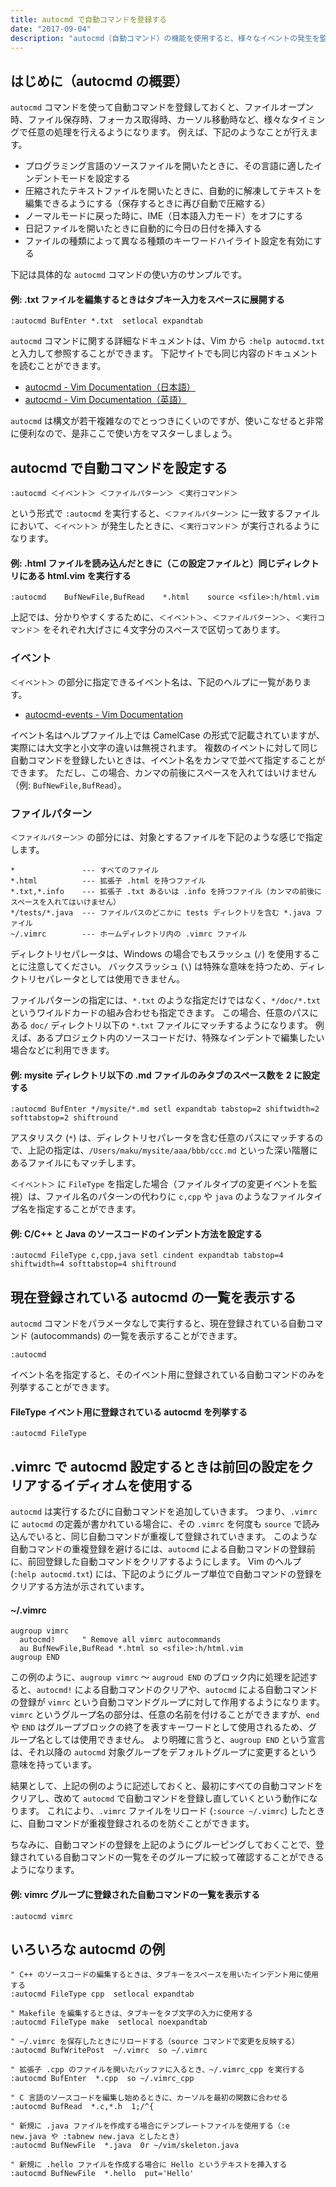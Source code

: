 ```yaml
---
title: autocmd で自動コマンドを登録する
date: "2017-09-04"
description: "autocmd（自動コマンド）の機能を使用すると、様々なイベントの発生を監視し、そのタイミングで自動的に任意の処理を実行することができます。例えば、ファイルを開くときに、拡張子の種類に応じた設定を行うといったことが実現できます。"
---
```


はじめに（autocmd の概要）
----

`autocmd` コマンドを使って自動コマンドを登録しておくと、ファイルオープン時、ファイル保存時、フォーカス取得時、カーソル移動時など、様々なタイミングで任意の処理を行えるようになります。
例えば、下記のようなことが行えます。

* プログラミング言語のソースファイルを開いたときに、その言語に適したインデントモードを設定する
* 圧縮されたテキストファイルを開いたときに、自動的に解凍してテキストを編集できるようにする（保存するときに再び自動で圧縮する）
* ノーマルモードに戻った時に、IME（日本語入力モード）をオフにする
* 日記ファイルを開いたときに自動的に今日の日付を挿入する
* ファイルの種類によって異なる種類のキーワードハイライト設定を有効にする

下記は具体的な `autocmd` コマンドの使い方のサンプルです。

#### 例: .txt ファイルを編集するときはタブキー入力をスペースに展開する

~~~
:autocmd BufEnter *.txt  setlocal expandtab
~~~

`autocmd` コマンドに関する詳細なドキュメントは、Vim から `:help autocmd.txt` と入力して参照することができます。
下記サイトでも同じ内容のドキュメントを読むことができます。

* [autocmd - Vim Documentation（日本語）](http://vim-jp.org/vimdoc-ja/autocmd.html)
* [autocmd - Vim Documentation（英語）](http://vim-jp.org/vimdoc-en/autocmd.html)

`autocmd` は構文が若干複雑なのでとっつきにくいのですが、使いこなせると非常に便利なので、是非ここで使い方をマスターしましょう。


autocmd で自動コマンドを設定する
----

~~~
:autocmd ＜イベント＞ ＜ファイルパターン＞ ＜実行コマンド＞
~~~

という形式で `:autocmd` を実行すると、`＜ファイルパターン＞` に一致するファイルにおいて、`＜イベント＞` が発生したときに、`＜実行コマンド＞` が実行されるようになります。

#### 例: .html ファイルを読み込んだときに（この設定ファイルと）同じディレクトリにある html.vim を実行する

~~~
:autocmd    BufNewFile,BufRead    *.html    source <sfile>:h/html.vim
~~~

上記では、分かりやすくするために、`＜イベント＞`、`＜ファイルパターン＞`、`＜実行コマンド＞` をそれぞれ大げさに４文字分のスペースで区切ってあります。


### イベント

`＜イベント＞` の部分に指定できるイベント名は、下記のヘルプに一覧があります。

* [autocmd-events - Vim Documentation](http://vim-jp.org/vimdoc-en/autocmd.html#autocommand-events)

イベント名はヘルプファイル上では CamelCase の形式で記載されていますが、実際には大文字と小文字の違いは無視されます。
複数のイベントに対して同じ自動コマンドを登録したいときは、イベント名をカンマで並べて指定することができます。
ただし、この場合、カンマの前後にスペースを入れてはいけません（例: `BufNewFile,BufRead`）。


### ファイルパターン

`＜ファイルパターン＞` の部分には、対象とするファイルを下記のような感じで指定します。

~~~
*               --- すべてのファイル
*.html          --- 拡張子 .html を持つファイル
*.txt,*.info    --- 拡張子 .txt あるいは .info を持つファイル（カンマの前後にスペースを入れてはいけません）
*/tests/*.java  --- ファイルパスのどこかに tests ディレクトリを含む *.java ファイル
~/.vimrc        --- ホームディレクトリ内の .vimrc ファイル
~~~

ディレクトリセパレータは、Windows の場合でもスラッシュ (`/`) を使用することに注意してください。
バックスラッシュ (`\`) は特殊な意味を持つため、ディレクトリセパレータとしては使用できません。

ファイルパターンの指定には、`*.txt` のような指定だけではなく、`*/doc/*.txt` というワイルドカードの組み合わせも指定できます。
この場合、任意のパスにある `doc/` ディレクトリ以下の `*.txt` ファイルにマッチするようになります。
例えば、あるプロジェクト内のソースコードだけ、特殊なインデントで編集したい場合などに利用できます。

#### 例: mysite ディレクトリ以下の .md ファイルのみタブのスペース数を 2 に設定する

~~~
:autocmd BufEnter */mysite/*.md setl expandtab tabstop=2 shiftwidth=2 softtabstop=2 shiftround
~~~

アスタリスク (`*`) は、ディレクトリセパレータを含む任意のパスにマッチするので、上記の指定は、`/Users/maku/mysite/aaa/bbb/ccc.md` といった深い階層にあるファイルにもマッチします。

`＜イベント＞` に `FileType` を指定した場合（ファイルタイプの変更イベントを監視）は、ファイル名のパターンの代わりに `c,cpp` や `java` のようなファイルタイプ名を指定することができます。

#### 例: C/C++ と Java のソースコードのインデント方法を設定する

~~~
:autocmd FileType c,cpp,java setl cindent expandtab tabstop=4 shiftwidth=4 softtabstop=4 shiftround
~~~


現在登録されている autocmd の一覧を表示する
----

`autocmd` コマンドをパラメータなしで実行すると、現在登録されている自動コマンド (autocommands) の一覧を表示することができます。

~~~
:autocmd
~~~

イベント名を指定すると、そのイベント用に登録されている自動コマンドのみを列挙することができます。

#### FileType イベント用に登録されている autocmd を列挙する

~~~
:autocmd FileType
~~~


.vimrc で autocmd 設定するときは前回の設定をクリアするイディオムを使用する
----

`autocmd` は実行するたびに自動コマンドを追加していきます。
つまり、`.vimrc` に `autocmd` の定義が書かれている場合に、その `.vimrc` を何度も `source` で読み込んでいると、同じ自動コマンドが重複して登録されていきます。
このような自動コマンドの重複登録を避けるには、`autocmd` による自動コマンドの登録前に、前回登録した自動コマンドをクリアするようにします。
Vim のヘルプ (`:help autocmd.txt`) には、下記のようにグループ単位で自動コマンドの登録をクリアする方法が示されています。

#### ~/.vimrc

~~~
augroup vimrc
  autocmd!      " Remove all vimrc autocommands
  au BufNewFile,BufRead *.html so <sfile>:h/html.vim
augroup END
~~~

この例のように、`augroup vimrc` ～ `augroud END` のブロック内に処理を記述すると、`autocmd!` による自動コマンドのクリアや、`autocmd` による自動コマンドの登録が `vimrc` という自動コマンドグループに対して作用するようになります。
`vimrc` というグループ名の部分は、任意の名前を付けることができますが、`end` や `END` はグループブロックの終了を表すキーワードとして使用されるため、グループ名としては使用できません。
より明確に言うと、`augroup END` という宣言は、それ以降の `autocmd` 対象グループをデフォルトグループに変更するという意味を持っています。

結果として、上記の例のように記述しておくと、最初にすべての自動コマンドをクリアし、改めて `autocmd` で自動コマンドを登録し直していくという動作になります。
これにより、`.vimrc` ファイルをリロード (`:source ~/.vimrc`) したときに、自動コマンドが重複登録されるのを防ぐことができます。

ちなみに、自動コマンドの登録を上記のようにグルーピングしておくことで、登録されている自動コマンドの一覧をそのグループに絞って確認することができるようになります。

#### 例: vimrc グループに登録された自動コマンドの一覧を表示する

~~~
:autocmd vimrc
~~~


いろいろな autocmd の例
----

~~~ vim
" C++ のソースコードの編集するときは、タブキーをスペースを用いたインデント用に使用する
:autocmd FileType cpp  setlocal expandtab

" Makefile を編集するときは、タブキーをタブ文字の入力に使用する
:autocmd FileType make  setlocal noexpandtab

" ~/.vimrc を保存したときにリロードする（source コマンドで変更を反映する）
:autocmd BufWritePost  ~/.vimrc  so ~/.vimrc

" 拡張子 .cpp のファイルを開いたバッファに入るとき、~/.vimrc_cpp を実行する
:autocmd BufEnter  *.cpp  so ~/.vimrc_cpp

" C 言語のソースコードを編集し始めるときに、カーソルを最初の関数に合わせる
:autocmd BufRead  *.c,*.h  1;/^{

" 新規に .java ファイルを作成する場合にテンプレートファイルを使用する（:e new.java や :tabnew new.java としたとき）
:autocmd BufNewFile  *.java  0r ~/vim/skeleton.java

" 新規に .hello ファイルを作成する場合に Hello というテキストを挿入する
:autocmd BufNewFile  *.hello  put='Hello'
~~~

